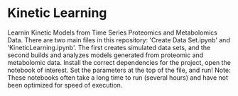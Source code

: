 # Kinetic Learning
Learnin Kinetic Models from Time Series Proteomics and Metabolomics Data.  There are two main files in this repository: 'Create Data Set.ipynb' and 'KineticLearning.ipynb'. The first creates simulated data sets, and the second builds and analyzes models generated from proteomic and metabolomic data.  Install the correct dependencies for the project, open the notebook of interest. Set the parameters at the top of the file, and run!  Note: These notebooks often take a long time to run (several hours) and have not been optimized for speed of execution.
 
